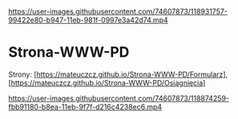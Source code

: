 
https://user-images.githubusercontent.com/74607873/118931757-99422e80-b947-11eb-981f-0997e3a42d74.mp4


# Strona-WWW-PD
Strony: [https://mateuczcz.github.io/Strona-WWW-PD/Formularz], [https://mateuczcz.github.io/Strona-WWW-PD/Osiągnięcia]

https://user-images.githubusercontent.com/74607873/118874259-fbb91180-b8ea-11eb-9f7f-d216c4238ec6.mp4
